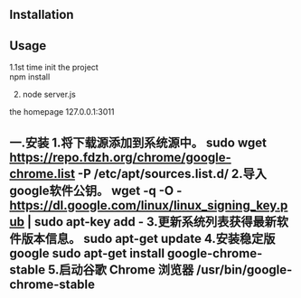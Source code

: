 Installation
------------

Usage
-----
1.1st time init the project<br/>
npm install<br/>

2. node server.js

the homepage 127.0.0.1:3011

一.安装
1.将下载源添加到系统源中。
 sudo wget https://repo.fdzh.org/chrome/google-chrome.list -P /etc/apt/sources.list.d/
2.导入google软件公钥。
 wget -q -O - https://dl.google.com/linux/linux_signing_key.pub  | sudo apt-key add -
3.更新系统列表获得最新软件版本信息。
 sudo apt-get update
4.安装稳定版google
sudo apt-get install google-chrome-stable
5.启动谷歌 Chrome 浏览器
/usr/bin/google-chrome-stable
-----